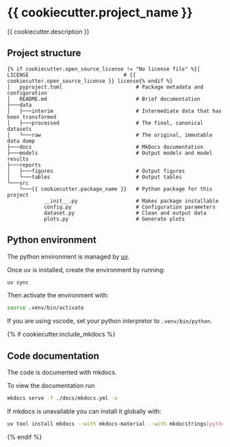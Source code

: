# {{ cookiecutter.project_name }}

{{ cookiecutter.description }}

## Project structure

```
{% if cookiecutter.open_source_license != "No license file" %}│   LICENSE                               # {{ cookiecutter.open_source_license }} license{% endif %}
│   pyproject.toml                        # Package metadata and configuration
│   README.md                             # Brief documentation
├───data
│   ├───interim                           # Intermediate data that has been transformed
│   ├───processed                         # The final, canonical datasets
│   └───raw                               # The original, immutable data dump
├───docs                                  # MkDocs documentation
├───models                                # Output models and model results
├───reports
│   ├───figures                           # Output figures
│   └───tables                            # Output tables
└───src
    └───{{ cookiecutter.package_name }}   # Python package for this project
            __init__.py                   # Makes package installable
            config.py                     # Configuration parameters
            dataset.py                    # Clean and output data
            plots.py                      # Generate plots
```


## Python environment

The python environment is managed by [uv](https://docs.astral.sh/uv/getting-started/installation/).

Once uv is installed, create the environment by running:

```bash
uv sync
```

Then activate the environment with:

```bash
source .venv/bin/activate
```

If you are using vscode, set your python interpretor to `.venv/bin/python`.

{% if cookiecutter.include_mkdocs %}
## Code documentation

The code is documented with mkdocs.

To view the documentation run

```bash
mkdocs serve -f ./docs/mkdocs.yml -o
```

If mkdocs is unavailable you can install it globally with:

```bash
uv tool install mkdocs --with mkdocs-material --with mkdocstrings[python]
```

{% endif %}